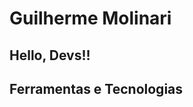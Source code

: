 # Guilherme Molinari
## Hello, Devs!!
## Ferramentas e Tecnologias

<i class="devicon-git-plain-wordmark colored"></i>
